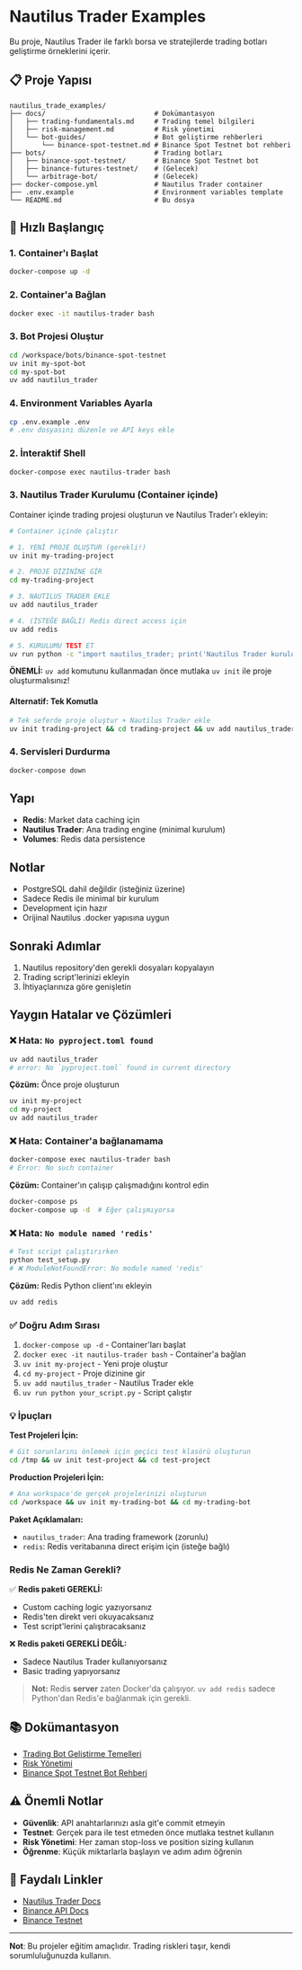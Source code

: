 # Nautilus Trader Examples

Bu proje, Nautilus Trader ile farklı borsa ve stratejilerde trading botları geliştirme örneklerini içerir.

## 📋 Proje Yapısı

```
nautilus_trade_examples/
├── docs/                           # Dokümantasyon
│   ├── trading-fundamentals.md     # Trading temel bilgileri
│   ├── risk-management.md          # Risk yönetimi
│   └── bot-guides/                 # Bot geliştirme rehberleri
│       └── binance-spot-testnet.md # Binance Spot Testnet bot rehberi
├── bots/                           # Trading botları
│   ├── binance-spot-testnet/       # Binance Spot Testnet bot
│   ├── binance-futures-testnet/    # (Gelecek)
│   └── arbitrage-bot/              # (Gelecek)
├── docker-compose.yml              # Nautilus Trader container
├── .env.example                    # Environment variables template
└── README.md                       # Bu dosya
```

## 🚀 Hızlı Başlangıç

### 1. Container'ı Başlat
```bash
docker-compose up -d
```

### 2. Container'a Bağlan
```bash
docker exec -it nautilus-trader bash
```

### 3. Bot Projesi Oluştur
```bash
cd /workspace/bots/binance-spot-testnet
uv init my-spot-bot
cd my-spot-bot
uv add nautilus_trader
```

### 4. Environment Variables Ayarla
```bash
cp .env.example .env
# .env dosyasını düzenle ve API keys ekle
```

### 2. İnteraktif Shell

```bash
docker-compose exec nautilus-trader bash
```

### 3. Nautilus Trader Kurulumu (Container içinde)

Container içinde trading projesi oluşturun ve Nautilus Trader'ı ekleyin:

```bash
# Container içinde çalıştır

# 1. YENİ PROJE OLUŞTUR (gerekli!)
uv init my-trading-project

# 2. PROJE DİZİNİNE GİR
cd my-trading-project

# 3. NAUTILUS TRADER EKLE
uv add nautilus_trader

# 4. (İSTEĞE BAĞLI) Redis direct access için
uv add redis

# 5. KURULUMU TEST ET
uv run python -c "import nautilus_trader; print('Nautilus Trader kurulumu başarılı!')"
```

**ÖNEMLİ:** `uv add` komutunu kullanmadan önce mutlaka `uv init` ile proje oluşturmalısınız!

#### Alternatif: Tek Komutla

```bash
# Tek seferde proje oluştur + Nautilus Trader ekle
uv init trading-project && cd trading-project && uv add nautilus_trader
```

### 4. Servisleri Durdurma

```bash
docker-compose down
```

## Yapı

- **Redis**: Market data caching için
- **Nautilus Trader**: Ana trading engine (minimal kurulum)
- **Volumes**: Redis data persistence

## Notlar

- PostgreSQL dahil değildir (isteğiniz üzerine)
- Sadece Redis ile minimal bir kurulum
- Development için hazır
- Orijinal Nautilus .docker yapısına uygun

## Sonraki Adımlar

1. Nautilus repository'den gerekli dosyaları kopyalayın
2. Trading script'lerinizi ekleyin
3. İhtiyaçlarınıza göre genişletin

## Yaygın Hatalar ve Çözümleri

### ❌ Hata: `No pyproject.toml found`
```bash
uv add nautilus_trader
# error: No `pyproject.toml` found in current directory
```

**Çözüm:** Önce proje oluşturun
```bash
uv init my-project
cd my-project
uv add nautilus_trader
```

### ❌ Hata: Container'a bağlanamama
```bash
docker-compose exec nautilus-trader bash
# Error: No such container
```

**Çözüm:** Container'ın çalışıp çalışmadığını kontrol edin
```bash
docker-compose ps
docker-compose up -d  # Eğer çalışmıyorsa
```

### ❌ Hata: `No module named 'redis'`
```bash
# Test script çalıştırırken
python test_setup.py
# ❌ ModuleNotFoundError: No module named 'redis'
```

**Çözüm:** Redis Python client'ını ekleyin
```bash
uv add redis
```

### ✅ Doğru Adım Sırası
1. `docker-compose up -d` - Container'ları başlat
2. `docker exec -it nautilus-trader bash` - Container'a bağlan  
3. `uv init my-project` - Yeni proje oluştur
4. `cd my-project` - Proje dizinine gir
5. `uv add nautilus_trader` - Nautilus Trader ekle
6. `uv run python your_script.py` - Script çalıştır

### 💡 İpuçları

**Test Projeleri İçin:**
```bash
# Git sorunlarını önlemek için geçici test klasörü oluşturun
cd /tmp && uv init test-project && cd test-project
```

**Production Projeleri İçin:**
```bash
# Ana workspace'de gerçek projelerinizi oluşturun
cd /workspace && uv init my-trading-bot && cd my-trading-bot
```

**Paket Açıklamaları:**
- `nautilus_trader`: Ana trading framework (zorunlu)
- `redis`: Redis veritabanına direct erişim için (isteğe bağlı)

### Redis Ne Zaman Gerekli?

✅ **Redis paketi GEREKLİ:**
- Custom caching logic yazıyorsanız
- Redis'ten direkt veri okuyacaksanız  
- Test script'lerini çalıştıracaksanız

❌ **Redis paketi GEREKLİ DEĞİL:**
- Sadece Nautilus Trader kullanıyorsanız
- Basic trading yapıyorsanız

> **Not:** Redis **server** zaten Docker'da çalışıyor. `uv add redis` sadece Python'dan Redis'e bağlanmak için gerekli.

## 📚 Dokümantasyon

- [Trading Bot Geliştirme Temelleri](docs/trading-fundamentals.md)
- [Risk Yönetimi](docs/risk-management.md)
- [Binance Spot Testnet Bot Rehberi](docs/bot-guides/binance-spot-testnet.md)

## ⚠️ Önemli Notlar

- **Güvenlik**: API anahtarlarınızı asla git'e commit etmeyin
- **Testnet**: Gerçek para ile test etmeden önce mutlaka testnet kullanın
- **Risk Yönetimi**: Her zaman stop-loss ve position sizing kullanın
- **Öğrenme**: Küçük miktarlarla başlayın ve adım adım öğrenin

## 🔗 Faydalı Linkler

- [Nautilus Trader Docs](https://nautilustrader.io/)
- [Binance API Docs](https://developers.binance.com/)
- [Binance Testnet](https://testnet.binance.vision/)

---
**Not**: Bu projeler eğitim amaçlıdır. Trading riskleri taşır, kendi sorumluluğunuzda kullanın.
